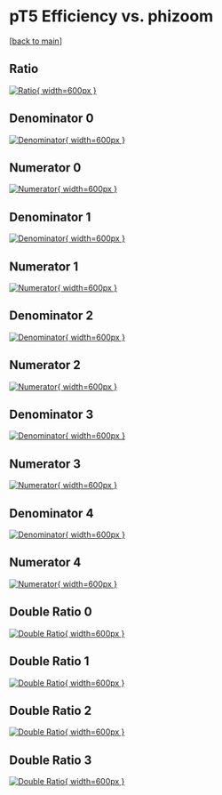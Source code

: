 # pT5 Efficiency vs. phizoom

[[back to main](./)]



## Ratio

[![Ratio](../mtv/var/pT5_loweta_11_0_eff_phizoom.png){ width=600px }](../mtv/var/pT5_loweta_11_0_eff_phizoom.pdf)

## Denominator 0

[![Denominator](../mtv/den/pT5_loweta_11_0_eff_phizoom_den0.png){ width=600px }](../mtv/den/pT5_loweta_11_0_eff_phizoom_den0.pdf)

## Numerator 0

[![Numerator](../mtv/num/pT5_loweta_11_0_eff_phizoom_num0.png){ width=600px }](../mtv/num/pT5_loweta_11_0_eff_phizoom_num0.pdf)

## Denominator 1

[![Denominator](../mtv/den/pT5_loweta_11_0_eff_phizoom_den1.png){ width=600px }](../mtv/den/pT5_loweta_11_0_eff_phizoom_den1.pdf)

## Numerator 1

[![Numerator](../mtv/num/pT5_loweta_11_0_eff_phizoom_num1.png){ width=600px }](../mtv/num/pT5_loweta_11_0_eff_phizoom_num1.pdf)

## Denominator 2

[![Denominator](../mtv/den/pT5_loweta_11_0_eff_phizoom_den2.png){ width=600px }](../mtv/den/pT5_loweta_11_0_eff_phizoom_den2.pdf)

## Numerator 2

[![Numerator](../mtv/num/pT5_loweta_11_0_eff_phizoom_num2.png){ width=600px }](../mtv/num/pT5_loweta_11_0_eff_phizoom_num2.pdf)

## Denominator 3

[![Denominator](../mtv/den/pT5_loweta_11_0_eff_phizoom_den3.png){ width=600px }](../mtv/den/pT5_loweta_11_0_eff_phizoom_den3.pdf)

## Numerator 3

[![Numerator](../mtv/num/pT5_loweta_11_0_eff_phizoom_num3.png){ width=600px }](../mtv/num/pT5_loweta_11_0_eff_phizoom_num3.pdf)

## Denominator 4

[![Denominator](../mtv/den/pT5_loweta_11_0_eff_phizoom_den4.png){ width=600px }](../mtv/den/pT5_loweta_11_0_eff_phizoom_den4.pdf)

## Numerator 4

[![Numerator](../mtv/num/pT5_loweta_11_0_eff_phizoom_num4.png){ width=600px }](../mtv/num/pT5_loweta_11_0_eff_phizoom_num4.pdf)

## Double Ratio 0

[![Double Ratio](../mtv/ratio/pT5_loweta_11_0_eff_phizoom_ratio0.png){ width=600px }](../mtv/ratio/pT5_loweta_11_0_eff_phizoom_ratio0.pdf)

## Double Ratio 1

[![Double Ratio](../mtv/ratio/pT5_loweta_11_0_eff_phizoom_ratio1.png){ width=600px }](../mtv/ratio/pT5_loweta_11_0_eff_phizoom_ratio1.pdf)

## Double Ratio 2

[![Double Ratio](../mtv/ratio/pT5_loweta_11_0_eff_phizoom_ratio2.png){ width=600px }](../mtv/ratio/pT5_loweta_11_0_eff_phizoom_ratio2.pdf)

## Double Ratio 3

[![Double Ratio](../mtv/ratio/pT5_loweta_11_0_eff_phizoom_ratio3.png){ width=600px }](../mtv/ratio/pT5_loweta_11_0_eff_phizoom_ratio3.pdf)

